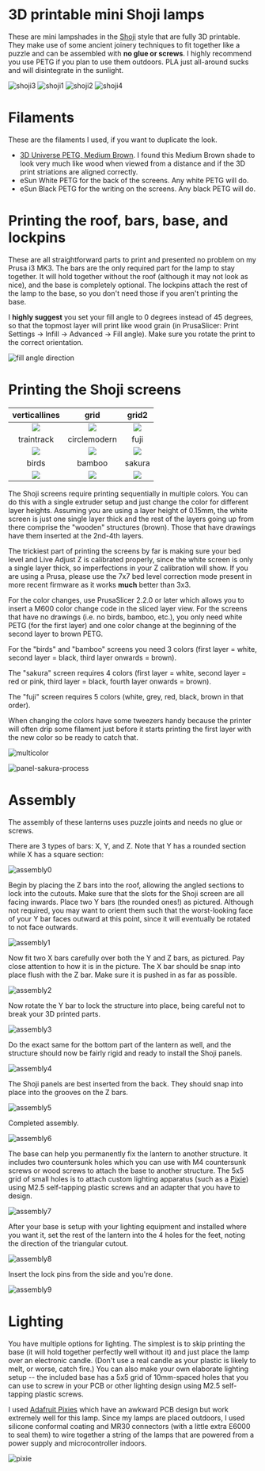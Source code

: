 # 3D printable mini Shoji lamps

These are mini lampshades in the [Shoji](https://en.wikipedia.org/wiki/Shoji) style that are fully 3D printable. They make use of some ancient joinery techniques to fit together like a puzzle and can be assembled with **no glue or screws**. I highly recommend you use PETG if you plan to use them outdoors. PLA just all-around sucks and will disintegrate in the sunlight.

![shoji3](/images/shoji3.jpg?raw=true "shoji3")
![shoji1](/images/shoji1.jpg?raw=true "shoji1")
![shoji2](/images/shoji2.jpg?raw=true "shoji2")
![shoji4](/images/shoji4.jpg?raw=true "shoji4")

# Filaments

These are the filaments I used, if you want to duplicate the look.

* [3D Universe PETG, Medium Brown](https://shop3duniverse.com/products/3d-universe-petg-filament-1-75mm-750g). I found this Medium Brown shade to look very much like wood when viewed from a distance and if the 3D print striations are aligned correctly.
* eSun White PETG for the back of the screens. Any white PETG will do.
* eSun Black PETG for the writing on the screens. Any black PETG will do.

# Printing the roof, bars, base, and lockpins

These are all straightforward parts to print and presented no problem on my Prusa i3 MK3. The bars are the only required part for the lamp to stay together. It will hold together without the roof (although it may not look as nice), and the base is completely optional. The lockpins attach the rest of the lamp to the base, so you don't need those if you aren't printing the base.

I **highly suggest** you set your fill angle to 0 degrees instead of 45 degrees, so that the topmost layer will print like wood grain (in PrusaSlicer: Print Settings -> Infill -> Advanced -> Fill angle). Make sure you rotate the print to the correct orientation.

![fill angle direction](/images/fillangledirection-goodbad.png?raw=true "fill angle direction")

# Printing the Shoji screens

verticallines | grid | grid2
:---:|:---:|:---:
![](/images/panel-verticallines.png?raw=true) | ![](/images/panel-grid.png?raw=true) | ![](/images/panel-grid2.png?raw=true)
traintrack | circlemodern | fuji
![](/images/panel-traintrack.png?raw=true) | ![](/images/panel-circlemodern.png?raw=true) | ![](/images/panel-fuji.png?raw=true)
birds | bamboo | sakura
![](/images/panel-birds.png?raw=true) | ![](/images/panel-bamboo.png?raw=true) | ![](/images/panel-sakura.png?raw=true)

The Shoji screens require printing sequentially in multiple colors. You can do this with a single extruder setup and just change the color for different layer heights. Assuming you are using a layer height of 0.15mm, the white screen is just one single layer thick and the rest of the layers going up from there comprise the "wooden" structures (brown). Those that have drawings have them inserted at the 2nd-4th layers.

The trickiest part of printing the screens by far is making sure your bed level and Live Adjust Z is calibrated properly, since the white screen is only a single layer thick, so imperfections in your Z calibration will show. If you are using a Prusa, please use the 7x7 bed level correction mode present in more recent firmware as it works **much** better than 3x3.

For the color changes, use PrusaSlicer 2.2.0 or later which allows you to insert a M600 color change code in the sliced layer view. For the screens that have no drawings (i.e. no birds, bamboo, etc.), you only need white PETG (for the first layer) and one color change at the beginning of the second layer to brown PETG.

For the "birds" and "bamboo" screens you need 3 colors (first layer = white, second layer = black, third layer onwards = brown).

The "sakura" screen requires 4 colors (first layer = white, second layer = red or pink, third layer = black, fourth layer onwards = brown).

The "fuji" screen requires 5 colors (white, grey, red, black, brown in that order).

When changing the colors have some tweezers handy because the printer will often drip some filament just before it starts printing the first layer with the new color so be ready to catch that.

![multicolor](/images/multicolor.png?raw=true "multicolor")

![panel-sakura-process](/images/panel-sakura-process.jpg?raw=true "panel-sakura-process")

# Assembly

The assembly of these lanterns uses puzzle joints and needs no glue or screws.

There are 3 types of bars: X, Y, and Z. Note that Y has a rounded section while X has a square section:

![assembly0](/images/assembly0.jpg?raw=true "assembly0")

Begin by placing the Z bars into the roof, allowing the angled sections to lock into the cutouts. Make sure that the slots for the Shoji screen are all facing inwards. Place two Y bars (the rounded ones!) as pictured. Although not required, you may want to orient them such that the worst-looking face of your Y bar faces outward at this point, since it will eventually be rotated to not face outwards.

![assembly1](/images/assembly1.jpg?raw=true "assembly1")

Now fit two X bars carefully over both the Y and Z bars, as pictured. Pay close attention to how it is in the picture. The X bar should be snap into place flush with the Z bar. Make sure it is pushed in as far as possible.

![assembly2](/images/assembly2.jpg?raw=true "assembly2")

Now rotate the Y bar to lock the structure into place, being careful not to break your 3D printed parts.

![assembly3](/images/assembly3.jpg?raw=true "assembly3")

Do the exact same for the bottom part of the lantern as well, and the structure should now be fairly rigid and ready to install the Shoji panels.

![assembly4](/images/assembly4.jpg?raw=true "assembly4")

The Shoji panels are best inserted from the back. They should snap into place into the grooves on the Z bars.

![assembly5](/images/assembly5.jpg?raw=true "assembly5")

Completed assembly.

![assembly6](/images/assembly6.jpg?raw=true "assembly6")

The base can help you permanently fix the lantern to another structure. It includes two countersunk holes which you can use with M4 countersunk screws or wood screws to attach the base to another structure. The 5x5 grid of small holes is to attach custom lighting apparatus (such as a [Pixie](https://www.adafruit.com/product/2741?gclid=CjwKCAjw8pH3BRAXEiwA1pvMsWrrwynTwiJuy8XR8M9QZYSmhQSH30A35Pn7ieYhhXJjsoTgRMlOdBoCGucQAvD_BwE)) using M2.5 self-tapping plastic screws and an adapter that you have to design.

![assembly7](/images/assembly7.jpg?raw=true "assembly7")

After your base is setup with your lighting equipment and installed where you want it, set the rest of the lantern into the 4 holes for the feet, noting the direction of the triangular cutout.

![assembly8](/images/assembly8.jpg?raw=true "assembly8")

Insert the lock pins from the side and you're done.

![assembly9](/images/assembly9.jpg?raw=true "assembly9")

# Lighting

You have multiple options for lighting. The simplest is to skip printing the base (it will hold together perfectly well without it) and just place the lamp over an electronic candle. (Don't use a real candle as your plastic is likely to melt, or worse, catch fire.) You can also make your own elaborate lighting setup -- the included base has a 5x5 grid of 10mm-spaced holes that you can use to screw in your PCB or other lighting design using M2.5 self-tapping plastic screws.

I used [Adafruit Pixies](https://www.adafruit.com/product/2741) which have an awkward PCB design but work extremely well for this lamp. Since my lamps are placed outdoors, I used silicone conformal coating and MR30 connectors (with a little extra E6000 to seal them) to wire together a string of the lamps that are powered from a power supply and microcontroller indoors.

![pixie](/images/pixie.jpg?raw=true "pixie")

